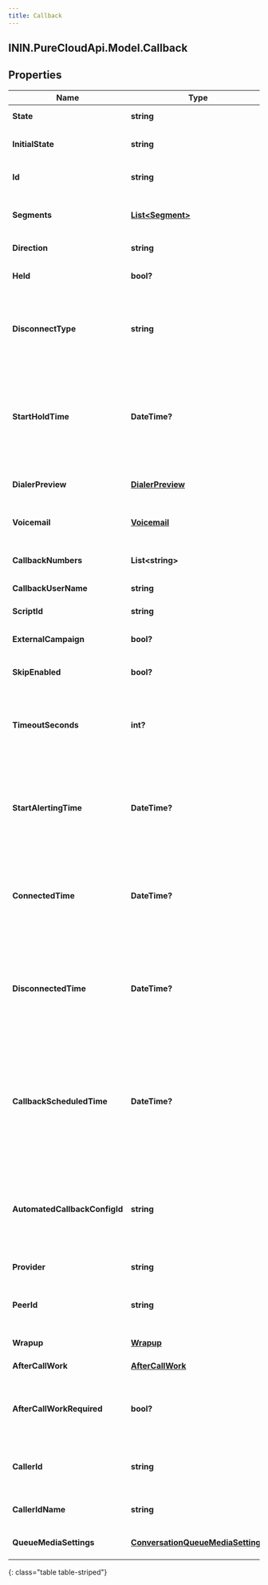 ```yaml
---
title: Callback
---
```

## ININ.PureCloudApi.Model.Callback

## Properties

|Name | Type | Description | Notes|
|------------ | ------------- | ------------- | -------------|
| **State** | **string** | The connection state of this communication. | [optional] |
| **InitialState** | **string** | The initial connection state of this communication. | [optional] |
| **Id** | **string** | A globally unique identifier for this communication. | [optional] |
| **Segments** | [**List&lt;Segment&gt;**](Segment.html) | The time line of the participant&#39;s callback, divided into activity segments. | [optional] |
| **Direction** | **string** | The direction of the call | [optional] |
| **Held** | **bool?** | True if this call is held and the person on this side hears silence. | [optional] |
| **DisconnectType** | **string** | System defined string indicating what caused the communication to disconnect. Will be null until the communication disconnects. | [optional] |
| **StartHoldTime** | **DateTime?** | The timestamp the callback was placed on hold in the cloud clock if the callback is currently on hold. Date time is represented as an ISO-8601 string. For example: yyyy-MM-ddTHH:mm:ss[.mmm]Z | [optional] |
| **DialerPreview** | [**DialerPreview**](DialerPreview.html) | The preview data to be used when this callback is a Preview. | [optional] |
| **Voicemail** | [**Voicemail**](Voicemail.html) | The voicemail data to be used when this callback is an ACD voicemail. | [optional] |
| **CallbackNumbers** | **List&lt;string&gt;** | The phone number(s) to use to place the callback. | [optional] |
| **CallbackUserName** | **string** | The name of the user requesting a callback. | [optional] |
| **ScriptId** | **string** | The UUID of the script to use. | [optional] |
| **ExternalCampaign** | **bool?** | True if the call for the callback uses external dialing. | [optional] |
| **SkipEnabled** | **bool?** | True if the ability to skip a callback should be enabled. | [optional] |
| **TimeoutSeconds** | **int?** | The number of seconds before the system automatically places a call for a callback.  0 means the automatic placement is disabled. | [optional] |
| **StartAlertingTime** | **DateTime?** | The timestamp the communication has when it is first put into an alerting state. Date time is represented as an ISO-8601 string. For example: yyyy-MM-ddTHH:mm:ss[.mmm]Z | [optional] |
| **ConnectedTime** | **DateTime?** | The timestamp when this communication was connected in the cloud clock. Date time is represented as an ISO-8601 string. For example: yyyy-MM-ddTHH:mm:ss[.mmm]Z | [optional] |
| **DisconnectedTime** | **DateTime?** | The timestamp when this communication disconnected from the conversation in the provider clock. Date time is represented as an ISO-8601 string. For example: yyyy-MM-ddTHH:mm:ss[.mmm]Z | [optional] |
| **CallbackScheduledTime** | **DateTime?** | The timestamp when this communication is scheduled in the provider clock. If this value is missing it indicates the callback will be placed immediately. Date time is represented as an ISO-8601 string. For example: yyyy-MM-ddTHH:mm:ss[.mmm]Z | [optional] |
| **AutomatedCallbackConfigId** | **string** | The id of the config for automatically placing the callback (and handling the disposition). If null, the callback will not be placed automatically but routed to an agent as per normal. | [optional] |
| **Provider** | **string** | The source provider for the callback. | [optional] |
| **PeerId** | **string** | The id of the peer communication corresponding to a matching leg for this communication. | [optional] |
| **Wrapup** | [**Wrapup**](Wrapup.html) | Call wrap up or disposition data. | [optional] |
| **AfterCallWork** | [**AfterCallWork**](AfterCallWork.html) | After-call work for the communication. | [optional] |
| **AfterCallWorkRequired** | **bool?** | Indicates if after-call work is required for a communication. Only used when the ACW Setting is Agent Requested. | [optional] |
| **CallerId** | **string** | The phone number displayed to recipients of the phone call. The value should conform to the E164 format. | [optional] |
| **CallerIdName** | **string** | The name displayed to recipients of the phone call. | [optional] |
| **QueueMediaSettings** | [**ConversationQueueMediaSettings**](ConversationQueueMediaSettings.html) | Represents the queue settings for this media type. | [optional] |
{: class="table table-striped"}


